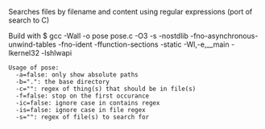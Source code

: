 Searches files by filename and content using regular expressions
(port of search to C)

Build with 
$ gcc -Wall -o pose pose.c -O3 -s -nostdlib -fno-asynchronous-unwind-tables -fno-ident -ffunction-sections -static -Wl,-e,__main -lkernel32 -lshlwapi

```
Usage of pose:
  -a=false: only show absolute paths
  -b=".": the base directory
  -c="": regex of thing(s) that should be in file(s)
  -f=false: stop on the first occurance
  -ic=false: ignore case in contains regex
  -is=false: ignore case in file regex
  -s="": regex of file(s) to search for
```
